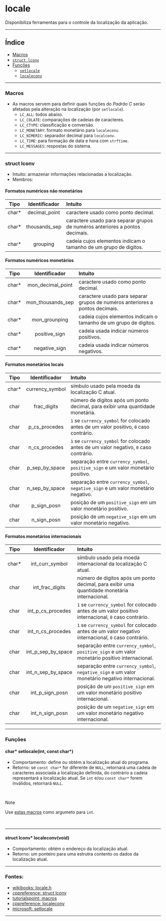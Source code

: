 # locale
Disponibiliza ferramentas para o controle da localização da aplicação.

<hr>

## Índice

* <a href="#1">Macros</a>
* <a href="#2"><code>struct lconv</code></a>
* <a href="#3">Funções</a>
	* <a href="#3-1"><code>setlocale</code></a>
	* <a href="#3-2"><code>localeconv</code></a>

<hr>

<h3 id="1">Macros</h3>

* As macros servem para definir quais funções do *Padrão C* serão afetadas pela alteração na localização (por `setlocale`).
	* `LC_ALL`: todos abaixo.
	* `LC_COLATE`: comparações de cadeias de caracteres.
	* `LC_CTYPE`: classificação e conversão.
	* `LC_MONETARY`: formato monetário para `localeconv`.
	* `LC_NIMERIC`: separador decimal para `localconv`.
	* `LC_TIME`: para formação de data e hora com `strftime`.
	* `LC_MESSAGES`: respostas do sistema.

<hr>

<h3 id="2">struct lconv</h3>

* Intuito: armazenar informações relacionadas a localização.
* Membros:

#### Formatos numéricos não monetários

| Tipo  | Identificador  | Intuito |
| :-:   | :-:            | :--     |
| char\*| decimal\_point | caractere usado como ponto decimal. |
| char\*| thousands\_sep | caractere usado para separar grupos de numéros anteriores a pontos decimais. |
| char\*| grouping       | cadeia cujos elementos indicam o tamanho de um grupo de digitos. |

#### Formatos numéricos monetários

| Tipo  | Identificador       | Intuito |
| :-:   | :-:                 | :--     |
| char\*| mon\_decimal\_point | caractere usado como ponto decimal. |
| char\*| mon\_thousands\_sep | caractere usado para separar grupos de numéros anteriores a pontos decimais. |
| char\*| mon\_grounping      | cadeia cujos elementos indicam o tamanho de um grupo de digitos. |
| char\*| positive\_sign      | cadeia usada indicar números positivos. |
| char\*| negative\_sign      | cadeia usada indicar números negativos. |

#### Formatos monetários locais

| Tipo  | Identificador     | Intuito |
| :-:   | :-:               | :--     |
| char\*| currency\_symbol  | símbulo usado pela moeda da localização C atual. |
| char  | frac\_digits      | número de digitos após um ponto decimal, para exibir uma quantidade monetária. |
| char  | p\_cs\_procedes   | `1` se `currency_symbol` for colocado antes de um valor positivo, `0` caso contrário. |
| char  | n\_cs\_procedes   | `1` se `currency_symbol` for colocado antes de um valor negativo, `0` caso contrário. |
| char  | p\_sep\_by\_space | separação entre `currency_symbol`, `positive_sign` e um valor monetário positivo. |
| char  | n\_sep\_by\_space | separação entre `currency_symbol`, `negative_sign` e um valor monetário negativo. |
| char  | p\_sign\_posn     | posição de um `positive_sign` em um valor monetário positivo. |
| char  | n\_sign\_posn     | posição de um `negative_sign` em um valor monetário negativo. |

#### Formatos monetários internacionais

| Tipo  | Identificador          | Intuito |
| :-:   | :-:                    | :--     |
| char\*| int\_curr\_symbol      | símbulo usado pela moeda internacional da localização C atual. |
| char  | int\_frac\_digits      | número de digitos após um ponto decimal, para exibir uma quantidade monetária internacional. |
| char  | int\_p\_cs\_procedes   | `1` se `currency_symbol` for colocado antes de um valor positivo internacional, `0` caso contrário. |
| char  | int\_n\_cs\_procedes   | `1` se `currency_symbol` for colocado antes de um valor negativo internacional, `0` caso contrário. |
| char  | int\_p\_sep\_by\_space | separação entre `currency_symbol`, `positive_sign` e um valor monetário positivo internacional. |
| char  | int\_n\_sep\_by\_space | separação entre `currency_symbol`, `negative_sign` e um valor monetário negativo internacional. |
| char  | int\_p\_sign\_posn     | posição de um `positive_sign` em um valor monetário positivo internacional. |
| char  | int\_n\_sign\_posn     | posição de um `negative_sign` em um valor monetário negativo internacional. |

<hr>

<h3 id="3">Funções</h3>

<h4 id="3-1">char* setlocale(int, const char*)</h4>

* Comportamento: define ou obtém a localização atual do programa.
* Retorno: se `const char*` for diferente de `NULL`, retornará uma cadeia de caracteres associada a localização definida, do contrário a cadeia representará a localização atual. Se `int` e/ou `const char*` forem inválidos, retornará `NULL`.

<br>

> [!NOTE]
> Use <a href="#2">estas macros</a> como argumeto para `int`.

<br>

<hr>

<h4 id="3-2">struct lconv* localeconv(void)</h4>

* Comportamento: obtém o endereço da localização atual.
* Retorno: um ponteiro para uma estrutra contento os dados da localização atual.

<hr>

### Fontes:
* [wikibooks: locale.h](https://en.wikibooks.org/wiki/C_Programming/locale.h )
* [cppreference: struct lconv](https://en.cppreference.com/w/c/locale/lconv )
* [tutorialspoint: macros](https://www.tutorialspoint.com/c_standard_library/c_function_setlocale.htm )
* [cppreference: localeconv](https://en.cppreference.com/w/c/locale/localeconv )
* [microsoft: setlocale](https://learn.microsoft.com/pt-br/cpp/c-runtime-library/reference/setlocale-wsetlocale?view=msvc-170 )

<hr>
